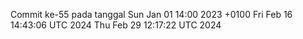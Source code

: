 Commit ke-55 pada tanggal Sun Jan 01 14:00 2023 +0100
Fri Feb 16 14:43:06 UTC 2024
Thu Feb 29 12:17:22 UTC 2024
